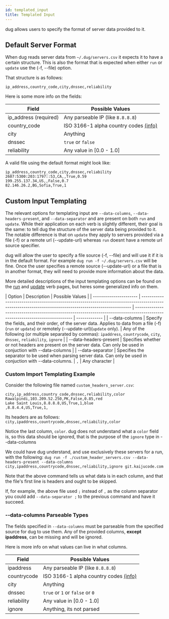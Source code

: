 ```yaml
---
id: templated_input
title: Templated Input
---
```


dug allows users to specify the format of server data provided to it.

## Default Server Format

When dug reads server data from `~/.dug/servers.csv` it expects it to have a certain structure. This is also the format that is expected when either `run` or `update` use the (-f, --file) option.

That structure is as follows:

`ip_address,country_code,city,dnssec,reliability`

Here is some more info on the fields:

| Field                 | Possible Values                                                                                                             |
| --------------------- | --------------------------------------------------------------------------------------------------------------------------- |
| ip_address (required) | Any parseable IP (like `8.8.8.8`)                                                                                           |
| country_code          | ISO 3166-1 alpha country codes [(info)](https://en.wikipedia.org/wiki/ISO_3166-1_alpha-2#Officially_assigned_code_elements) |
| city                  | Anything                                                                                                                    |
| dnssec                | `true` or `false`                                                                                                           |
| reliability           | Any value in [0.0 - 1.0]                                                                                                    |

A valid file using the default format might look like:

```csv
ip_address,country_code,city,dnssec,reliability
2607:5300:203:1797::53,CA,,True,0.59
199.255.137.34,US,,False,0.7
82.146.26.2,BG,Sofia,True,1
```

## Custom Input Templating

The relevant options for templating input are `--data-columns`, `--data-headers-present`, and `--data-separator` and are present on both `run` and `update`. While their application on each verb is slightly different, their goal is the same: to tell dug the structure of the server data being provided to it. The notable difference is that on `update` they apply to servers provided via a file (-f) or a remote url (--update-url) whereas `run` doesnt have a remote url source specifier.

dug will allow the user to specify a file source (-f, --file) and will use it if it is in the default format. For example `dug run -f ~/.dug/servers.csv` will be fine. Once the user specifies a remote source (--update-url) or a file that is in another format, they will need to provide more information about the data.

More detailed descriptions of the input templating options can be found on the [run](./run) and [update](./update) verb pages, but heres some generalized info on them.

| Option                 | Description                                                                                                                                             | Possible Values                                                                                                               |
| ---------------------- | ------------------------------------------------------------------------------------------------------------------------------------------------------- | ----------------------------------------------------------------------------------------------------------------------------- | ------------- |
| --data-columns         | Specify the fields, and their order, of the server data. Applies to data from a file (-f)(`run` or `update`) or remotely (--update-url)(`update` only). | Any of the following (or multiple separated by commas): `ipaddress`, `countrycode`, `city`, `dnssec`, `reliability`, `ignore` |
| --data-headers-present | Specifies whether or not headers are present on the server data. Can only be used in conjuction with --data-columns                                     |
| --data-separator       | Specifies the separator to be used when parsing server data. Can only be used in conjuction with --data-columns.                                        | `,`                                                                                                                           | Any character |

### Custom Import Templating Example

Consider the following file named `custom_headers_server.csv`:

```csv
city,ip_address,country_code,dnssec,reliability,color
Rawalpindi,103.209.52.250,PK,False,0.85,red
Lake Saint Louis,8.8.8.8,US,True,1,blue
,8.8.4.4,US,True,1,
```

Its headers are as follows: `city,ipaddress,countrycode,dnssec,reliability,color`

Notice the last column, `color`. dug does not understand what a `color` field is, so this data should be ignored, that is the purpose of the `ignore` type in --data-columns

We could have dug understand, and use exclusively these servers for a run, with the following: `dug run -f ./custom_header_servers.csv --data-headers-present --data-columns city,ipaddress,countrycode,dnssec,reliability,ignore git.kaijucode.com`

Note that the above command tells us what data is in each column, and that the file's first line is headers and ought to be skipped.

If, for example, the above file used `;` instead of `,` as the column separator you could add `--data-separator ;` to the previous command and have it succeed.

### --data-columns Parseable Types

The fields specified in `--data-columns` must be parseable from the specified source for dug to use them. Any of the provided columns, __except ipaddress__, can be missing and will be ignored.

Here is more info on what values can live in what columns.

| Field       | Possible Values                                                                                                             |
| ----------- | --------------------------------------------------------------------------------------------------------------------------- |
| ipaddress   | Any parseable IP (like `8.8.8.8`)                                                                                           |
| countrycode | ISO 3166-1 alpha country codes [(info)](https://en.wikipedia.org/wiki/ISO_3166-1_alpha-2#Officially_assigned_code_elements) |
| city        | Anything                                                                                                                    |
| dnssec      | `true` or `1` or `false` or `0`                                                                                             |
| reliability | Any value in [0.0 - 1.0]                                                                                                    |
| ignore      | Anything, its not parsed                                                                                                    |
